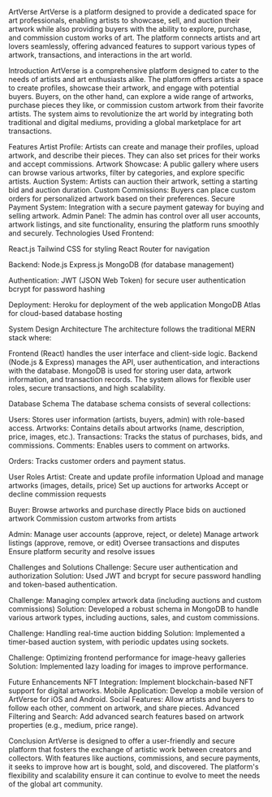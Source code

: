 ArtVerse
ArtVerse is a platform designed to provide a dedicated space for art professionals, enabling artists to showcase, sell, and auction their artwork while also providing buyers with the ability to explore, purchase, and commission custom works of art. The platform connects artists and art lovers seamlessly, offering advanced features to support various types of artwork, transactions, and interactions in the art world.


Introduction
ArtVerse is a comprehensive platform designed to cater to the needs of artists and art enthusiasts alike. The platform offers artists a space to create profiles, showcase their artwork, and engage with potential buyers. Buyers, on the other hand, can explore a wide range of artworks, purchase pieces they like, or commission custom artwork from their favorite artists. The system aims to revolutionize the art world by integrating both traditional and digital mediums, providing a global marketplace for art transactions.

Features
Artist Profile: Artists can create and manage their profiles, upload artwork, and describe their pieces. They can also set prices for their works and accept commissions.
Artwork Showcase: A public gallery where users can browse various artworks, filter by categories, and explore specific artists.
Auction System: Artists can auction their artwork, setting a starting bid and auction duration.
Custom Commissions: Buyers can place custom orders for personalized artwork based on their preferences.
Secure Payment System: Integration with a secure payment gateway for buying and selling artwork.
Admin Panel: The admin has control over all user accounts, artwork listings, and site functionality, ensuring the platform runs smoothly and securely.
Technologies Used
Frontend:

React.js
Tailwind CSS for styling
React Router for navigation

Backend:
Node.js
Express.js
MongoDB (for database management)

Authentication:
JWT (JSON Web Token) for secure user authentication
bcrypt for password hashing

Deployment:
Heroku for deployment of the web application
MongoDB Atlas for cloud-based database hosting


System Design
Architecture
The architecture follows the traditional MERN stack where:

Frontend (React) handles the user interface and client-side logic.
Backend (Node.js & Express) manages the API, user authentication, and interactions with the database.
MongoDB is used for storing user data, artwork information, and transaction records.
The system allows for flexible user roles, secure transactions, and high scalability.

Database Schema
The database schema consists of several collections:

Users: Stores user information (artists, buyers, admin) with role-based access.
Artworks: Contains details about artworks (name, description, price, images, etc.).
Transactions: Tracks the status of purchases, bids, and commissions.
Comments: Enables users to comment on artworks.

Orders: Tracks customer orders and payment status.

User Roles
Artist:
Create and update profile information
Upload and manage artworks (images, details, price)
Set up auctions for artworks
Accept or decline commission requests

Buyer:
Browse artworks and purchase directly
Place bids on auctioned artwork
Commission custom artworks from artists

Admin:
Manage user accounts (approve, reject, or delete)
Manage artwork listings (approve, remove, or edit)
Oversee transactions and disputes
Ensure platform security and resolve issues


Challenges and Solutions
Challenge: Secure user authentication and authorization
Solution: Used JWT and bcrypt for secure password handling and token-based authentication.

Challenge: Managing complex artwork data (including auctions and custom commissions)
Solution: Developed a robust schema in MongoDB to handle various artwork types, including auctions, sales, and custom commissions.

Challenge: Handling real-time auction bidding
Solution: Implemented a timer-based auction system, with periodic updates using sockets.

Challenge: Optimizing frontend performance for image-heavy galleries
Solution: Implemented lazy loading for images to improve performance.


Future Enhancements
NFT Integration: Implement blockchain-based NFT support for digital artworks.
Mobile Application: Develop a mobile version of ArtVerse for iOS and Android.
Social Features: Allow artists and buyers to follow each other, comment on artwork, and share pieces.
Advanced Filtering and Search: Add advanced search features based on artwork properties (e.g., medium, price range).

Conclusion
ArtVerse is designed to offer a user-friendly and secure platform that fosters the exchange of artistic work between creators and collectors. With features like auctions, commissions, and secure payments, it seeks to improve how art is bought, sold, and discovered. The platform's flexibility and scalability ensure it can continue to evolve to meet the needs of the global art community.
